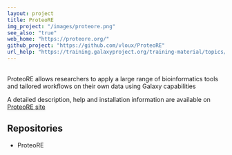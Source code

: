 ```yaml
---
layout: project
title: ProteoRE
img_project: "/images/proteore.png"
see_also: "true"
web_home: "https://proteore.org/"
github_project: "https://github.com/vloux/ProteoRE"
url_help: "https://training.galaxyproject.org/training-material/topics/proteomics/tutorials/proteome_annotation/tutorial.html"
---
```

<br>
ProteoRE allows researchers to apply a large range of bioinformatics tools and tailored workflows on their own data using Galaxy capabilities 
<br>

A detailed description, help and installation information are available on [ProteoRE site](https://proteore.org/)

## Repositories
* ProteoRE&nbsp;&nbsp;<i class="fa fa-grayicon fa-unlock"  title="Public"></i>&nbsp;<a href="https://github.com/vloux/ProteoRE" target="_blank"><i class="fa fa-github"></i></a>
    
